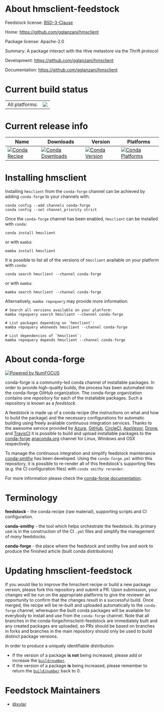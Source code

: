 About hmsclient-feedstock
=========================

Feedstock license: [BSD-3-Clause](https://github.com/conda-forge/hmsclient-feedstock/blob/main/LICENSE.txt)

Home: https://github.com/gglanzani/hmsclient

Package license: Apache-2.0

Summary: A package interact with the Hive metastore via the Thrift protocol

Development: https://github.com/gglanzani/hmsclient

Documentation: https://github.com/gglanzani/hmsclient

Current build status
====================


<table><tr><td>All platforms:</td>
    <td>
      <a href="https://dev.azure.com/conda-forge/feedstock-builds/_build/latest?definitionId=10354&branchName=main">
        <img src="https://dev.azure.com/conda-forge/feedstock-builds/_apis/build/status/hmsclient-feedstock?branchName=main">
      </a>
    </td>
  </tr>
</table>

Current release info
====================

| Name | Downloads | Version | Platforms |
| --- | --- | --- | --- |
| [![Conda Recipe](https://img.shields.io/badge/recipe-hmsclient-green.svg)](https://anaconda.org/conda-forge/hmsclient) | [![Conda Downloads](https://img.shields.io/conda/dn/conda-forge/hmsclient.svg)](https://anaconda.org/conda-forge/hmsclient) | [![Conda Version](https://img.shields.io/conda/vn/conda-forge/hmsclient.svg)](https://anaconda.org/conda-forge/hmsclient) | [![Conda Platforms](https://img.shields.io/conda/pn/conda-forge/hmsclient.svg)](https://anaconda.org/conda-forge/hmsclient) |

Installing hmsclient
====================

Installing `hmsclient` from the `conda-forge` channel can be achieved by adding `conda-forge` to your channels with:

```
conda config --add channels conda-forge
conda config --set channel_priority strict
```

Once the `conda-forge` channel has been enabled, `hmsclient` can be installed with `conda`:

```
conda install hmsclient
```

or with `mamba`:

```
mamba install hmsclient
```

It is possible to list all of the versions of `hmsclient` available on your platform with `conda`:

```
conda search hmsclient --channel conda-forge
```

or with `mamba`:

```
mamba search hmsclient --channel conda-forge
```

Alternatively, `mamba repoquery` may provide more information:

```
# Search all versions available on your platform:
mamba repoquery search hmsclient --channel conda-forge

# List packages depending on `hmsclient`:
mamba repoquery whoneeds hmsclient --channel conda-forge

# List dependencies of `hmsclient`:
mamba repoquery depends hmsclient --channel conda-forge
```


About conda-forge
=================

[![Powered by
NumFOCUS](https://img.shields.io/badge/powered%20by-NumFOCUS-orange.svg?style=flat&colorA=E1523D&colorB=007D8A)](https://numfocus.org)

conda-forge is a community-led conda channel of installable packages.
In order to provide high-quality builds, the process has been automated into the
conda-forge GitHub organization. The conda-forge organization contains one repository
for each of the installable packages. Such a repository is known as a *feedstock*.

A feedstock is made up of a conda recipe (the instructions on what and how to build
the package) and the necessary configurations for automatic building using freely
available continuous integration services. Thanks to the awesome service provided by
[Azure](https://azure.microsoft.com/en-us/services/devops/), [GitHub](https://github.com/),
[CircleCI](https://circleci.com/), [AppVeyor](https://www.appveyor.com/),
[Drone](https://cloud.drone.io/welcome), and [TravisCI](https://travis-ci.com/)
it is possible to build and upload installable packages to the
[conda-forge](https://anaconda.org/conda-forge) [anaconda.org](https://anaconda.org/)
channel for Linux, Windows and OSX respectively.

To manage the continuous integration and simplify feedstock maintenance
[conda-smithy](https://github.com/conda-forge/conda-smithy) has been developed.
Using the ``conda-forge.yml`` within this repository, it is possible to re-render all of
this feedstock's supporting files (e.g. the CI configuration files) with ``conda smithy rerender``.

For more information please check the [conda-forge documentation](https://conda-forge.org/docs/).

Terminology
===========

**feedstock** - the conda recipe (raw material), supporting scripts and CI configuration.

**conda-smithy** - the tool which helps orchestrate the feedstock.
                   Its primary use is in the construction of the CI ``.yml`` files
                   and simplify the management of *many* feedstocks.

**conda-forge** - the place where the feedstock and smithy live and work to
                  produce the finished article (built conda distributions)


Updating hmsclient-feedstock
============================

If you would like to improve the hmsclient recipe or build a new
package version, please fork this repository and submit a PR. Upon submission,
your changes will be run on the appropriate platforms to give the reviewer an
opportunity to confirm that the changes result in a successful build. Once
merged, the recipe will be re-built and uploaded automatically to the
`conda-forge` channel, whereupon the built conda packages will be available for
everybody to install and use from the `conda-forge` channel.
Note that all branches in the conda-forge/hmsclient-feedstock are
immediately built and any created packages are uploaded, so PRs should be based
on branches in forks and branches in the main repository should only be used to
build distinct package versions.

In order to produce a uniquely identifiable distribution:
 * If the version of a package **is not** being increased, please add or increase
   the [``build/number``](https://docs.conda.io/projects/conda-build/en/latest/resources/define-metadata.html#build-number-and-string).
 * If the version of a package **is** being increased, please remember to return
   the [``build/number``](https://docs.conda.io/projects/conda-build/en/latest/resources/define-metadata.html#build-number-and-string)
   back to 0.

Feedstock Maintainers
=====================

* [@xylar](https://github.com/xylar/)

